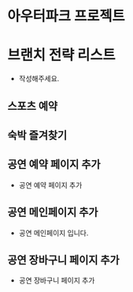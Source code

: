 # 아우터파크 프로젝트

# 브랜치 전략 리스트

- 작성해주세요.

## 스포츠 예약

## 숙박 즐겨찾기

## 공연 예약 페이지 추가

- 공연 예약 페이지 추가

## 공연 메인페이지 추가

- 공연 메인페이지 입니다.

## 공연 장바구니 페이지 추가

- 공연 장바구니 페이지 추가

